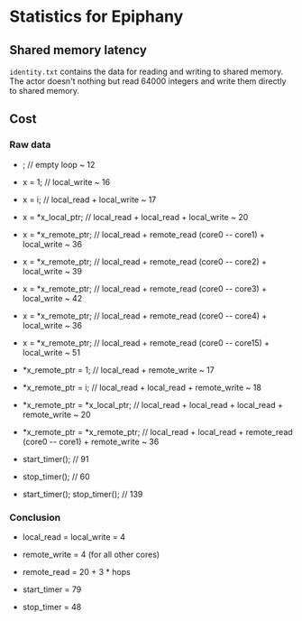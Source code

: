 # Statistics for Epiphany

## Shared memory latency
`identity.txt` contains the data for reading and writing to shared memory. The actor doesn't nothing but read 64000 integers and write them directly
to shared memory.

## Cost

### Raw data

* ;                              // empty loop ~ 12

* x = 1;                         // local_write ~ 16

* x = i;                         // local_read + local_write ~ 17

* x = *x_local_ptr;              // local_read + local_read + local_write ~ 20

* x = *x_remote_ptr;             // local_read + remote_read (core0 -- core1) + local_write ~ 36

* x = *x_remote_ptr;             // local_read + remote_read (core0 -- core2) + local_write ~ 39

* x = *x_remote_ptr;             // local_read + remote_read (core0 -- core3) + local_write ~ 42

* x = *x_remote_ptr;             // local_read + remote_read (core0 -- core4) + local_write ~ 36

* x = *x_remote_ptr;             // local_read + remote_read (core0 -- core15) + local_write ~ 51

* *x_remote_ptr = 1;             // local_read + remote_write ~ 17

* *x_remote_ptr = i;             // local_read + local_read + remote_write ~ 18

* *x_remote_ptr = *x_local_ptr;  // local_read + local_read + local_read + remote_write ~ 20

* *x_remote_ptr = *x_remote_ptr; // local_read + local_read + remote_read (core0 -- core1) + remote_write ~ 36

* start_timer();                 // 91

* stop_timer();                  // 60

* start_timer(); stop_timer();   // 139

### Conclusion

* local_read = local_write = 4

* remote_write = 4 (for all other cores)

* remote_read = 20 + 3 * hops

* start_timer = 79

* stop_timer = 48
